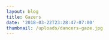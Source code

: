 ```yaml
---
layout: blog
title: Gazers
date: '2018-03-22T23:28:47-07:00'
thumbnail: /uploads/dancers-gaze.jpg
---
```


